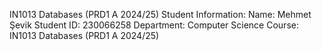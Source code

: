 IN1013 Databases (PRD1 A 2024/25)
      Student Information:
Name: Mehmet Şevik
Student ID: 230066258
Department: Computer Science
Course: IN1013 Databases (PRD1 A 2024/25)
